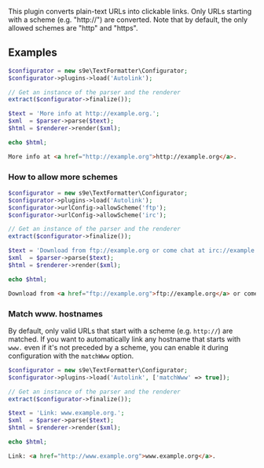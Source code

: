 This plugin converts plain-text URLs into clickable links.
Only URLs starting with a scheme (e.g. "http://") are converted.
Note that by default, the only allowed schemes are "http" and "https".

## Examples

```php
$configurator = new s9e\TextFormatter\Configurator;
$configurator->plugins->load('Autolink');

// Get an instance of the parser and the renderer
extract($configurator->finalize());

$text = 'More info at http://example.org.';
$xml  = $parser->parse($text);
$html = $renderer->render($xml);

echo $html;
```
```html
More info at <a href="http://example.org">http://example.org</a>.
```

### How to allow more schemes

```php
$configurator = new s9e\TextFormatter\Configurator;
$configurator->plugins->load('Autolink');
$configurator->urlConfig->allowScheme('ftp');
$configurator->urlConfig->allowScheme('irc');

// Get an instance of the parser and the renderer
extract($configurator->finalize());

$text = 'Download from ftp://example.org or come chat at irc://example.org/help.';
$xml  = $parser->parse($text);
$html = $renderer->render($xml);

echo $html;
```
```html
Download from <a href="ftp://example.org">ftp://example.org</a> or come chat at <a href="irc://example.org/help">irc://example.org/help</a>.
```

### Match www. hostnames

By default, only valid URLs that start with a scheme (e.g. `http://`) are matched. If you want to automatically link any hostname that starts with `www.` even if it's not preceded by a scheme, you can enable it during configuration with the `matchWww` option.

```php
$configurator = new s9e\TextFormatter\Configurator;
$configurator->plugins->load('Autolink', ['matchWww' => true]);

// Get an instance of the parser and the renderer
extract($configurator->finalize());

$text = 'Link: www.example.org.';
$xml  = $parser->parse($text);
$html = $renderer->render($xml);

echo $html;
```
```html
Link: <a href="http://www.example.org">www.example.org</a>.
```
